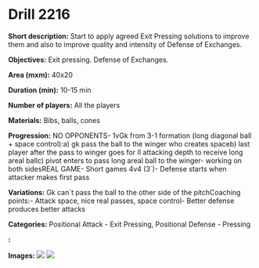 # Drill 2216

**Short description:**
Start to apply agreed Exit Pressing solutions to improve them and also to improve quality and intensity of Defense of Exchanges.

**Objectives:**
Exit pressing. 
Defense of Exchanges.

**Area (mxm):**
40x20

**Duration (min):**
10-15 min

**Number of players:**
All the players

**Materials:**
Bibs, balls, cones

**Progression:**
NO OPPONENTS- 1vGk from 3-1 formation (long diagonal ball + space control):a) gk pass the ball to the winger who creates spaceb) last player after the pass to winger goes for II attacking depth to receive long areal ballc) pivot enters to pass long areal ball to the winger- working on both sidesREAL GAME- Short games 4v4 (3´)- Defense starts when attacker makes first pass

**Variations:**
Gk can´t pass the ball to the other side of the pitchCoaching points:- Attack space, nice real passes, space control- Better defense produces better attacks

**Categories:**
Positional Attack - Exit Pressing, Positional Defense - Pressing

**:**


**Images:**
![](https://www.coachingfutsal.com/\images\e08c61af-99f6-4361-87a7-5165a725e9c9_01-01.png)
![](https://www.coachingfutsal.com/\images\5dac6079-03c9-46b8-8d62-ccbf740ee538_01-02.png)

